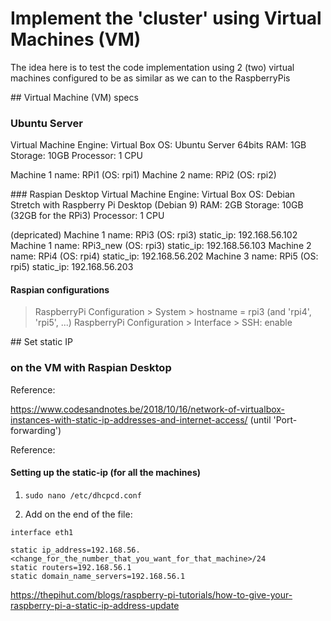 # Implement the 'cluster' using Virtual Machines (VM)

The idea here is to test the code implementation using 2 (two) virtual machines configured to be as similar as we can to the RaspberryPis

## Virtual Machine (VM) specs

### Ubuntu Server
Virtual Machine Engine: Virtual Box
OS: Ubuntu Server 64bits
RAM: 1GB
Storage: 10GB
Processor: 1 CPU

Machine 1 name: RPi1 (OS: rpi1)
Machine 2 name: RPi2 (OS: rpi2)

### Raspian Desktop
Virtual Machine Engine: Virtual Box
OS: Debian Stretch with Raspberry Pi Desktop (Debian 9)
RAM: 2GB
Storage: 10GB (32GB for the RPi3)
Processor: 1 CPU

(depricated) Machine 1 name: RPi3 (OS: rpi3) static_ip: 192.168.56.102
Machine 1 name: RPi3_new (OS: rpi3) static_ip: 192.168.56.103
Machine 2 name: RPi4 (OS: rpi4) static_ip: 192.168.56.202
Machine 3 name: RPi5 (OS: rpi5) static_ip: 192.168.56.203

#### Raspian configurations

> RaspberryPi Configuration > System > hostname = rpi3 (and 'rpi4', 'rpi5', ...)
> RaspberryPi Configuration > Interface > SSH: enable

## Set static IP

### on the VM with Raspian Desktop

Reference:

https://www.codesandnotes.be/2018/10/16/network-of-virtualbox-instances-with-static-ip-addresses-and-internet-access/ (until 'Port-forwarding')

Reference:

#### Setting up the static-ip (for all the machines)

1. ```sudo nano /etc/dhcpcd.conf```

2. Add on the end of the file:

```
interface eth1

static ip_address=192.168.56.<change_for_the_number_that_you_want_for_that_machine>/24
static routers=192.168.56.1
static domain_name_servers=192.168.56.1
```

https://thepihut.com/blogs/raspberry-pi-tutorials/how-to-give-your-raspberry-pi-a-static-ip-address-update
